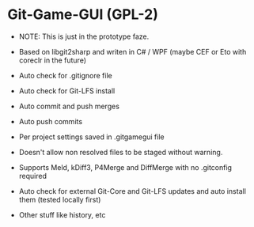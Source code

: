 # Git-Game-GUI (GPL-2)



- NOTE: This is just in the prototype faze.

- Based on libgit2sharp and writen in C# / WPF (maybe CEF or Eto with coreclr in the future)

- Auto check for .gitignore file

- Auto check for Git-LFS install

- Auto commit and push merges

- Auto push commits

- Per project settings saved in .gitgamegui file

- Doesn't allow non resolved files to be staged without warning.

- Supports Meld, kDiff3, P4Merge and DiffMerge with no .gitconfig required

- Auto check for external Git-Core and Git-LFS updates and auto install them (tested locally first)

- Other stuff like history, etc